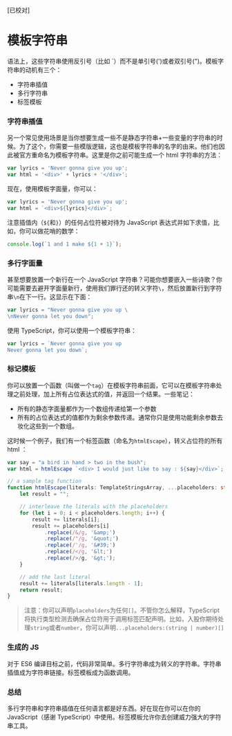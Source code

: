 [已校对]
# 模板字符串

语法上，这些字符串使用反引号（比如 `）而不是单引号(')或者双引号(")。模板字符串的动机有三个：

- 字符串插值
- 多行字符串
- 标签模板

### 字符串插值

另一个常见使用场景是当你想要生成一些不是静态字符串+一些变量的字符串的时候。为了这个，你需要一些模版逻辑，这也是模板字符串的名字的由来。他们也因此被官方重命名为模板字符串。这里是你之前可能生成一个 html 字符串的方法：
```ts
var lyrics = 'Never gonna give you up';
var html = '<div>' + lyrics + '</div>';
```

现在，使用模板字面量，你可以：
```ts
var lyrics = 'Never gonna give you up';
var html = `<div>${lyrics}</div>`;
```

注意插值内（`${`和`}`）的任何占位符被对待为 JavaScript 表达式并如下求值，比如，你可以做花哨的数学：
```ts
console.log(`1 and 1 make ${1 + 1}`);
```

### 多行字面量

甚至想要放置一个新行在一个 JavaScript 字符串？可能你想要嵌入一些诗歌？你可能需要去避开字面量新行，使用我们罪行还的转义字符`\`，然后放置新行到字符串`\n`在下一行。这显示在下面：
```ts
var lyrics = "Never gonna give you up \
\nNever gonna let you down";
```
使用 TypeScript，你可以使用一个模板字符串：
```ts
var lyrics = `Never gonna give you up
Never gonna let you down`;
```

### 标记模板

你可以放置一个函数（叫做一个`tag`）在模板字符串前面，它可以在模板字符串处理之前处理，加上所有占位表达式的值，并返回一个结果。一些笔记：
- 所有的静态字面量都作为一个数组传递给第一个参数
- 所有的占位表达式的值都作为剩余参数传递。通常你只是使用功能剩余参数去妆化这些到一个数组。

这时候一个例子，我们有一个标签函数（命名为`htmlEscape`），转义占位符的所有 html ：
```ts
var say = "a bird in hand > two in the bush";
var html = htmlEscape `<div> I would just like to say : ${say}</div>`;

// a sample tag function
function htmlEscape(literals: TemplateStringsArray, ...placeholders: string[]) {
    let result = "";

    // interleave the literals with the placeholders
    for (let i = 0; i < placeholders.length; i++) {
        result += literals[i];
        result += placeholders[i]
            .replace(/&/g, '&amp;')
            .replace(/"/g, '&quot;')
            .replace(/'/g, '&#39;')
            .replace(/</g, '&lt;')
            .replace(/>/g, '&gt;');
    }

    // add the last literal
    result += literals[literals.length - 1];
    return result;
}
```

> 注意：你可以声明`placeholders`为任何`[]`。不管你怎么解释，TypeScript 将执行类型检测去确保占位符用于调用标签匹配声明。比如，入股你期待处理`string`或者`number`，你可以声明`...placeholders:(string | number)[]`

### 生成的 JS

对于 ES6 编译目标之前，代码非常简单。多行字符串成为转义的字符串。字符串插值成为字符串链接。标签模板成为函数调用。

### 总结

多行字符串和字符串插值在任何语言都是好东西。好在现在你可以在你的 JavaScript（感谢 TypeScript）中使用。标签模板允许你去创建威力强大的字符串工具。